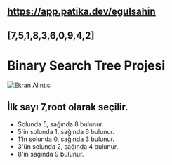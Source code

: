 https://app.patika.dev/egulsahin
-----------------------------------------------------------------------------
[7,5,1,8,3,6,0,9,4,2]
----------------------------------------------------------------------------
# Binary Search Tree Projesi
![Ekran Alıntısı](https://user-images.githubusercontent.com/110528232/187385661-a79c62db-eda6-45fd-b18f-5eb86c43c50e.JPG)
## İlk sayı 7,root olarak seçilir.
- Solunda 5, sağında 8 bulunur.
- 5'in solunda 1, sağında 6 bulunur.
- 1'in solunda 0, sağında 3 bulunur.
- 3'ün solunda 2, sağında 4 bulunur.
- 8'in sağında 9 bulunur.
